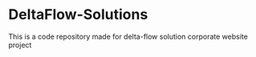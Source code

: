 # DeltaFlow-Solutions
This is a code repository made for delta-flow solution corporate website project
